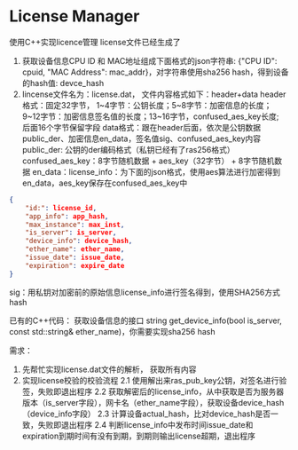 # License Manager

使用C++实现licence管理
license文件已经生成了
1. 获取设备信息CPU ID 和 MAC地址组成下面格式的json字符串: {"CPU ID": cpuid, "MAC Address": mac_addr}，对字符串使用sha256 hash，得到设备的hash值: devce_hash
2. lincense文件名为：license.dat， 文件内容格式如下：header+data
  header格式：固定32字节， 1~4字节：公钥长度；5~8字节：加密信息的长度；9~12字节：加密信息签名值的长度；13~16字节，confused_aes_key长度; 后面16个字节保留字段
  data格式：跟在header后面，依次是公钥数据public_der、加密信息en_data，签名值sig、confused_aes_key内容
  public_der: 公钥的der编码格式（私钥已经有了ras256格式）
  confused_aes_key：8字节随机数据 + aes_key（32字节） + 8字节随机数据
  en_data：license_info：为下面的json格式，使用aes算法进行加密得到en_data，aes_key保存在confused_aes_key中
```json
{
    "id:": license_id,
    "app_info": app_hash,
    "max_instance": max_inst,
    "is_server": is_server,
    "device_info": device_hash,
    "ether_name": ether_name,
    "issue_date": issue_date,
    "expiration": expire_date
}
```
  sig：用私钥对加密前的原始信息license_info进行签名得到，使用SHA256方式hash

已有的C++代码：
获取设备信息的接口 string get_device_info(bool is_server, const std::string& ether_name)，你需要实现sha256 hash

需求：
1. 先帮忙实现license.dat文件的解析， 获取所有内容
2. 实现license校验的校验流程
    2.1 使用解出来ras_pub_key公钥，对签名进行验签，失败即退出程序
    2.2 获取解密后的license_info，从中获取是否为服务器版本（is_server字段），网卡名（ether_name字段），获取设备device_hash（device_info字段）
    2.3 计算设备actual_hash，比对device_hash是否一致，失败即退出程序
    2.4 判断license_info中发布时间issue_date和expiration到期时间有没有到期，到期则输出license超期，退出程序
